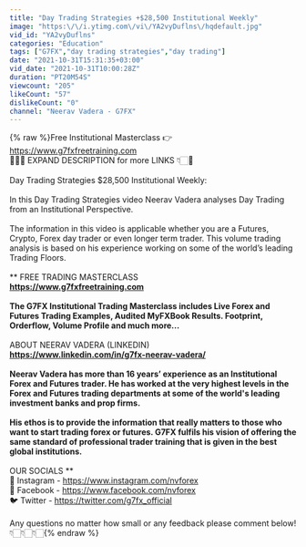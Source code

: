 ```yaml
---
title: "Day Trading Strategies +$28,500 Institutional Weekly"
image: "https:\/\/i.ytimg.com\/vi\/YA2vyDuflns\/hqdefault.jpg"
vid_id: "YA2vyDuflns"
categories: "Education"
tags: ["G7FX","day trading strategies","day trading"]
date: "2021-10-31T15:31:35+03:00"
vid_date: "2021-10-31T10:00:28Z"
duration: "PT20M54S"
viewcount: "205"
likeCount: "57"
dislikeCount: "0"
channel: "Neerav Vadera - G7FX"
---
```

{% raw %}Free Institutional Masterclass 👉 <a rel="nofollow" target="blank" href="https://www.g7fxfreetraining.com">https://www.g7fxfreetraining.com</a><br />🤑👇🏻 EXPAND DESCRIPTION for more LINKS 👇🏻🤑<br /><br />Day Trading Strategies $28,500 Institutional Weekly:<br /><br />In this Day Trading Strategies video Neerav Vadera analyses Day Trading from an Institutional Perspective. <br /><br />The information in this video is applicable whether you are a Futures, Crypto, Forex day trader or even longer term trader. This volume trading analysis is based on his experience working on some of the world’s leading Trading Floors. <br /><br />** FREE TRADING MASTERCLASS **<br /><a rel="nofollow" target="blank" href="https://www.g7fxfreetraining.com">https://www.g7fxfreetraining.com</a><br /><br />The G7FX Institutional Trading Masterclass includes Live Forex and Futures Trading Examples, Audited MyFXBook Results. Footprint, Orderflow, Volume Profile and much more...<br /><br />** ABOUT NEERAV VADERA (LINKEDIN) **<br /><a rel="nofollow" target="blank" href="https://www.linkedin.com/in/g7fx-neerav-vadera/">https://www.linkedin.com/in/g7fx-neerav-vadera/</a><br /><br />Neerav Vadera has more than 16 years’ experience as an Institutional Forex and Futures trader. He has worked at the very highest levels in the Forex and Futures trading departments at some of the world's leading investment banks and prop firms.<br /><br />His ethos is to provide the information that really matters to those who want to start trading forex or futures. G7FX fulfils his vision of offering the same standard of professional trader training that is given in the best global institutions.<br /><br />** OUR SOCIALS **<br />📸 Instagram - <a rel="nofollow" target="blank" href="https://www.instagram.com/nvforex">https://www.instagram.com/nvforex</a><br />📘 Facebook - <a rel="nofollow" target="blank" href="https://www.facebook.com/nvforex">https://www.facebook.com/nvforex</a><br />🐦 Twitter - <a rel="nofollow" target="blank" href="https://twitter.com/g7fx_official">https://twitter.com/g7fx_official</a><br /><br />Any questions no matter how small or any feedback please comment below! 👇🏻👇🏻👇🏻{% endraw %}
